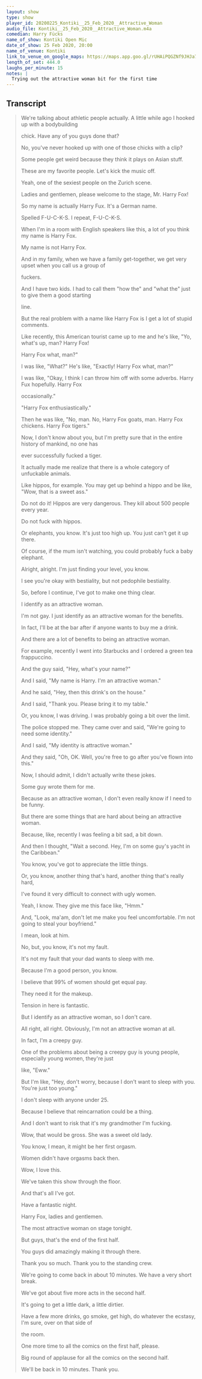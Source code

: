 ```yaml
---
layout: show
type: show
player_id: 20200225_Kontiki__25_Feb_2020__Attractive_Woman
audio_file: Kontiki__25_Feb_2020__Attractive_Woman.m4a
comedian: Harry Fücks
name_of_show: Kontiki Open Mic
date_of_show: 25 Feb 2020, 20:00
name_of_venue: Kontiki
link_to_venue_on_google_maps: https://maps.app.goo.gl/rUHAiPQGZNf9JHJa7
length_of_set: 444.0
laughs_per_minute: 15
notes: |
  Trying out the attractive woman bit for the first time
---
```



<h2><i class="fas fa-file-alt"></i> Transcript</h2>

> We're talking about athletic people actually. A little while ago I hooked up with a bodybuilding
>
> chick. Have any of you guys done that?
>
> No, you've never hooked up with one of those chicks with a clip?
>
> Some people get weird because they think it plays on Asian stuff.
>
> These are my favorite people. Let's kick the music off.
>
> Yeah, one of the sexiest people on the Zurich scene.
>
> Ladies and gentlemen, please welcome to the stage, Mr. Harry Fox!
>
> So my name is actually Harry Fux. It's a German name.
>
> Spelled F-U-C-K-S. I repeat, F-U-C-K-S.
>
> When I'm in a room with English speakers like this, a lot of you think my name is Harry Fox.
>
> My name is not Harry Fox.
>
> And in my family, when we have a family get-together, we get very upset when you call us a group of
>
> fuckers.
>
> And I have two kids. I had to call them "how the" and "what the" just to give them a good starting
>
> line.
>
> But the real problem with a name like Harry Fox is I get a lot of stupid comments.
>
> Like recently, this American tourist came up to me and he's like, "Yo, what's up, man? Harry Fox!
>
> Harry Fox what, man?"
>
> I was like, "What?" He's like, "Exactly! Harry Fox what, man?"
>
> I was like, "Okay, I think I can throw him off with some adverbs. Harry Fux hopefully. Harry Fox
>
> occasionally."
>
> "Harry Fox enthusiastically."
>
> Then he was like, "No, man. No, Harry Fox goats, man. Harry Fox chickens. Harry Fox tigers."
>
> Now, I don't know about you, but I'm pretty sure that in the entire history of mankind, no one has
>
> ever successfully fucked a tiger.
>
> It actually made me realize that there is a whole category of unfuckable animals.
>
> Like hippos, for example. You may get up behind a hippo and be like, "Wow, that is a sweet ass."
>
> Do not do it! Hippos are very dangerous. They kill about 500 people every year.
>
> Do not fuck with hippos.
>
> Or elephants, you know. It's just too high up. You just can't get it up there.
>
> Of course, if the mum isn't watching, you could probably fuck a baby elephant.
>
> Alright, alright. I'm just finding your level, you know.
>
> I see you're okay with bestiality, but not pedophile bestiality.
>
> So, before I continue, I've got to make one thing clear.
>
> I identify as an attractive woman.
>
> I'm not gay. I just identify as an attractive woman for the benefits.
>
> In fact, I'll be at the bar after if anyone wants to buy me a drink.
>
> And there are a lot of benefits to being an attractive woman.
>
> For example, recently I went into Starbucks and I ordered a green tea frappuccino.
>
> And the guy said, "Hey, what's your name?"
>
> And I said, "My name is Harry. I'm an attractive woman."
>
> And he said, "Hey, then this drink's on the house."
>
> And I said, "Thank you. Please bring it to my table."
>
> Or, you know, I was driving. I was probably going a bit over the limit.
>
> The police stopped me. They came over and said, "We're going to need some identity."
>
> And I said, "My identity is attractive woman."
>
> And they said, "Oh, OK. Well, you're free to go after you've flown into this."
>
> Now, I should admit, I didn't actually write these jokes.
>
> Some guy wrote them for me.
>
> Because as an attractive woman, I don't even really know if I need to be funny.
>
> But there are some things that are hard about being an attractive woman.
>
> Because, like, recently I was feeling a bit sad, a bit down.
>
> And then I thought, "Wait a second. Hey, I'm on some guy's yacht in the Caribbean."
>
> You know, you've got to appreciate the little things.
>
> Or, you know, another thing that's hard, another thing that's really hard,
>
> I've found it very difficult to connect with ugly women.
>
> Yeah, I know. They give me this face like, "Hmm."
>
> And, "Look, ma'am, don't let me make you feel uncomfortable. I'm not going to steal your boyfriend."
>
> I mean, look at him.
>
> No, but, you know, it's not my fault.
>
> It's not my fault that your dad wants to sleep with me.
>
> Because I'm a good person, you know.
>
> I believe that 99% of women should get equal pay.
>
> They need it for the makeup.
>
> Tension in here is fantastic.
>
> But I identify as an attractive woman, so I don't care.
>
> All right, all right. Obviously, I'm not an attractive woman at all.
>
> In fact, I'm a creepy guy.
>
> One of the problems about being a creepy guy is young people, especially young women, they're just
>
> like, "Eww."
>
> But I'm like, "Hey, don't worry, because I don't want to sleep with you. You're just too young."
>
> I don't sleep with anyone under 25.
>
> Because I believe that reincarnation could be a thing.
>
> And I don't want to risk that it's my grandmother I'm fucking.
>
> Wow, that would be gross. She was a sweet old lady.
>
> You know, I mean, it might be her first orgasm.
>
> Women didn't have orgasms back then.
>
> Wow, I love this.
>
> We've taken this show through the floor.
>
> And that's all I've got.
>
> Have a fantastic night.
>
> Harry Fox, ladies and gentlemen.
>
> The most attractive woman on stage tonight.
>
> But guys, that's the end of the first half.
>
> You guys did amazingly making it through there.
>
> Thank you so much. Thank you to the standing crew.
>
> We're going to come back in about 10 minutes. We have a very short break.
>
> We've got about five more acts in the second half.
>
> It's going to get a little dark, a little dirtier.
>
> Have a few more drinks, go smoke, get high, do whatever the ecstasy, I'm sure, over on that side of
>
> the room.
>
> One more time to all the comics on the first half, please.
>
> Big round of applause for all the comics on the second half.
>
> We'll be back in 10 minutes. Thank you.
